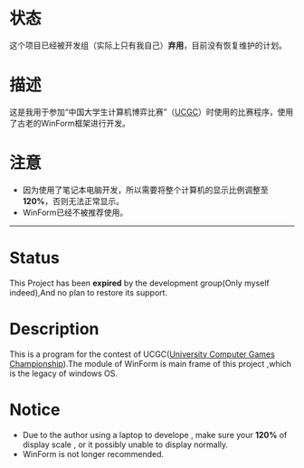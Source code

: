 # 状态
这个项目已经被开发组（实际上只有我自己）**弃用**，目前没有恢复维护的计划。
# 描述
这是我用于参加“中国大学生计算机博弈比赛”（[UCGC](http://computergames.caai.cn)）时使用的比赛程序，使用了古老的WinForm框架进行开发。
# 注意

* 因为使用了笔记本电脑开发，所以需要将整个计算机的显示比例调整至**120%**，否则无法正常显示。
* WinForm已经不被推荐使用。









***************

# Status
This Project has been **expired** by the development group(Only myself indeed),And no plan to restore its support.
# Description
This is a program for the contest of UCGC([University Computer Games Championship](http://computergames.caai.cn)).The module of WinForm is main frame of this project ,which is the legacy of windows OS.
# Notice
* Due to the author using a laptop to develope , make sure your **120%** of display scale , or it possibly unable to display normally.
* WinForm is not longer recommended. 
